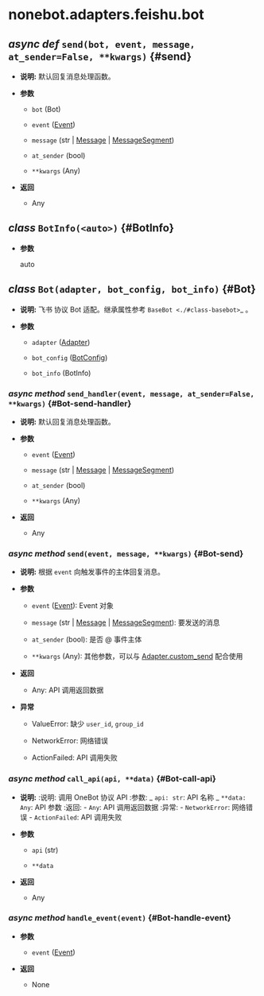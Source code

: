 # nonebot.adapters.feishu.bot

## _async def_ `send(bot, event, message, at_sender=False, **kwargs)` {#send}

- **说明:** 默认回复消息处理函数。

- **参数**

  - `bot` (Bot)

  - `event` ([Event](event.md#Event))

  - `message` (str | [Message](message.md#Message) | [MessageSegment](message.md#MessageSegment))

  - `at_sender` (bool)

  - `**kwargs` (Any)

- **返回**

  - Any

## _class_ `BotInfo(<auto>)` {#BotInfo}

- **参数**

  auto

## _class_ `Bot(adapter, bot_config, bot_info)` {#Bot}

- **说明:** 飞书 协议 Bot 适配。继承属性参考 `BaseBot <./#class-basebot>`\_ 。

- **参数**

  - `adapter` ([Adapter](adapter.md#Adapter))

  - `bot_config` ([BotConfig](config.md#BotConfig))

  - `bot_info` (BotInfo)

### _async method_ `send_handler(event, message, at_sender=False, **kwargs)` {#Bot-send-handler}

- **说明:** 默认回复消息处理函数。

- **参数**

  - `event` ([Event](event.md#Event))

  - `message` (str | [Message](message.md#Message) | [MessageSegment](message.md#MessageSegment))

  - `at_sender` (bool)

  - `**kwargs` (Any)

- **返回**

  - Any

### _async method_ `send(event, message, **kwargs)` {#Bot-send}

- **说明:** 根据 `event` 向触发事件的主体回复消息。

- **参数**

  - `event` ([Event](event.md#Event)): Event 对象

  - `message` (str | [Message](message.md#Message) | [MessageSegment](message.md#MessageSegment)): 要发送的消息

  - `at_sender` (bool): 是否 @ 事件主体

  - `**kwargs` (Any): 其他参数，可以与 [Adapter.custom_send](adapter.md#Adapter-custom-send) 配合使用

- **返回**

  - Any: API 调用返回数据

- **异常**

  - ValueError: 缺少 `user_id`, `group_id`

  - NetworkError: 网络错误

  - ActionFailed: API 调用失败

### _async method_ `call_api(api, **data)` {#Bot-call-api}

- **说明:** :说明: 调用 OneBot 协议 API :参数: _ `api: str`: API 名称 _ `**data: Any`: API 参数 :返回: - `Any`: API 调用返回数据 :异常: - `NetworkError`: 网络错误 - `ActionFailed`: API 调用失败

- **参数**

  - `api` (str)

  - `**data`

- **返回**

  - Any

### _async method_ `handle_event(event)` {#Bot-handle-event}

- **参数**

  - `event` ([Event](event.md#Event))

- **返回**

  - None
